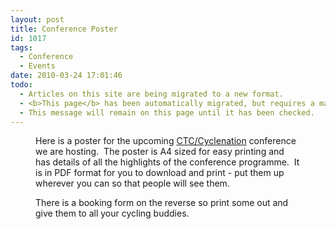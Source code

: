 ```yaml
---
layout: post
title: Conference Poster
id: 1017
tags:
  - Conference
  - Events
date: 2010-03-24 17:01:46
todo:
  - Articles on this site are being migrated to a new format.
  - <b>This page</b> has been automatically migrated, but requires a manual check-&amp;-tune to ensure the format and links all work as expected.
  - This message will remain on this page until it has been checked.
---
```


<figure id="attachment_1015" align="alignleft" width="100" caption="Future Cycling Cities A4 Poster"][![Future Cycling Cities A4 Poster](http://www.pompeybug.co.uk/wp-content/uploads/2010/03/Future-Cycling-Cities-A4-Flyer-2-thumb.png "Future Cycling Cities A4 Poster")](http://www.pompeybug.co.uk/wp-content/uploads/2010/03/Future-Cycling-Cities-A4-Flyer-2.pdf)</figure>

Here is a poster for the upcoming [CTC/Cyclenation](http://www.pompeybug.co.uk/conference/) conference we are hosting.  The poster is A4 sized for easy printing and has details of all the highlights of the conference programme.  It is in PDF format for you to download and print - put them up wherever you can so that people will see them.

There is a booking form on the reverse so print some out and give them to all your cycling buddies.